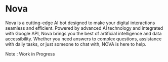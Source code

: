 <h1 align="left">Nova</h1>

<p align="left">Nova is a cutting-edge AI bot designed to make your digital interactions seamless and efficient. Powered by advanced AI technology and integrated with Google API, Nova brings you the best of artificial intelligence and data accessibility. Whether you need answers to complex questions, assistance with daily tasks, or just someone to chat with, NOVA is here to help.</p>

<p>Note : Work in Progress</p>
